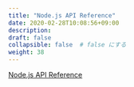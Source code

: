```yaml
---
title: "Node.js API Reference"
date: 2020-02-28T10:08:56+09:00
description:
draft: false
collapsible: false  # false にする
weight: 38
---
```


<a href="./md_reference_nodejs_api.html">Node.js API Reference</a>
